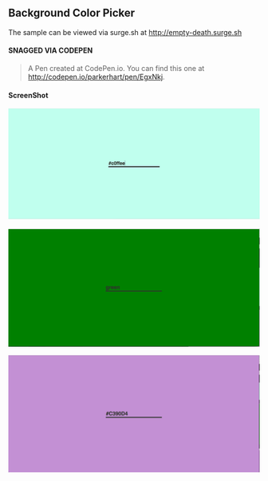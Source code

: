 ## Background Color Picker
The sample can be viewed via surge.sh at http://empty-death.surge.sh

#### SNAGGED VIA CODEPEN
> A Pen created at CodePen.io. You can find this one at http://codepen.io/parkerhart/pen/EgxNkj.

#### ScreenShot

![Background Color Picker](/images/ss.png?raw=true "ScreenShot")

![Background Color Picker - Green](/images/ss3.png?raw=true "ScreenShot")

![Background Color Picker - Purple](/images/ss5.png?raw=true "ScreenShot")
